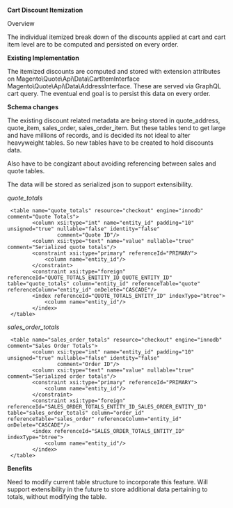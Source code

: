 **Cart Discount Itemization**

Overview

The individual itemized break down of the discounts applied at cart and cart item level are to be computed and persisted on every order.

**Existing Implementation**

The itemized discounts are computed and stored with extension attributes on 
Magento\Quote\Api\Data\CartItemInterface 
Magento\Quote\Api\Data\AddressInterface. 
These are served via GraphQL cart query. The eventual end goal is to persist this data on every order.

**Schema changes**

The existing discount related metadata are being stored in quote_address, quote_item, sales_order, sales_order_item. But these tables tend to get large and have millions of records,
and is decided its not ideal to alter heavyweight tables. So new tables have to be created to hold discounts data.

Also have to be congizant about avoiding referencing between sales and quote tables.

The data will be stored as serialized json to support extensibility.

*quote_totals* 
```
 <table name="quote_totals" resource="checkout" engine="innodb" comment="Quote Totals">
        <column xsi:type="int" name="entity_id" padding="10" unsigned="true" nullable="false" identity="false"
                comment="Quote ID"/>
        <column xsi:type="text" name="value" nullable="true" comment="Serialized quote totals"/>
        <constraint xsi:type="primary" referenceId="PRIMARY">
            <column name="entity_id"/>
        </constraint>
        <constraint xsi:type="foreign" referenceId="QUOTE_TOTALS_ENITITY_ID_QUOTE_ENTITY_ID"    table="quote_totals" column="entity_id" referenceTable="quote" referenceColumn="entity_id" onDelete="CASCADE"/>
        <index referenceId="QUOTE_TOTALS_ENTITY_ID" indexType="btree">
            <column name="entity_id"/>
        </index>
 </table>
```
*sales_order_totals* 
```
 <table name="sales_order_totals" resource="checkout" engine="innodb" comment="Sales Order Totals">
        <column xsi:type="int" name="entity_id" padding="10" unsigned="true" nullable="false" identity="false"
                comment="Order ID"/>
        <column xsi:type="text" name="value" nullable="true" comment="Serialized order totals"/>
        <constraint xsi:type="primary" referenceId="PRIMARY">
            <column name="entity_id"/>
        </constraint>
        <constraint xsi:type="foreign" referenceId="SALES_ORDER_TOTALS_ENTITY_ID_SALES_ORDER_ENTITY_ID"   table="sales_order_totals" column="order_id" referenceTable="sales_order" referenceColumn="entity_id" onDelete="CASCADE"/>
        <index referenceId="SALES_ORDER_TOTALS_ENTITY_ID" indexType="btree">
            <column name="entity_id"/>
        </index>
 </table>
```

**Benefits**

Need to modify current table structure to incorporate this feature.
Will support extensibility in the future to store additional data pertaining to totals, without modifying the table.

